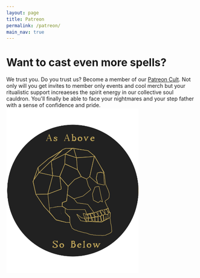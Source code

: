 ```yaml
---
layout: page
title: Patreon
permalink: /patreon/
main_nav: true
---
```


<h1>Want to cast even more spells?</h1> 
We trust you. Do you trust us? Become a member of our  <a href="https://patreon.com/unsanctionedmagic" target="_blank">Patreon Cult</a>. Not only will you get invites to member only events and cool merch but your ritualistic support increaeses the spirit energy in our collective soul cauldron. You'll finally be able to face your nightmares and your step father with a sense of confidence and pride.

<a href="https://patreon.com/unsanctionedmagic" target="_blank">
  <img src="/assets/patronskull.png" alt="As above, so below." style="width:350px;height:435px;border:0;">
</a>